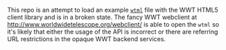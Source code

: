 This repo is an attempt to load an example
[`wtml`](https://s3-us-west-2.amazonaws.com/d4wwt/D4/testout.wtml) file with
the WWT HTML5 client library and is in a broken state.  The fancy WWT webclient
at http://www.worldwidetelescope.org/webclient/ is able to open the `wtml` so
it's likely that either the usage of the API is incorrect or there are
referring URL restrictions in the opaque WWT backend services.
